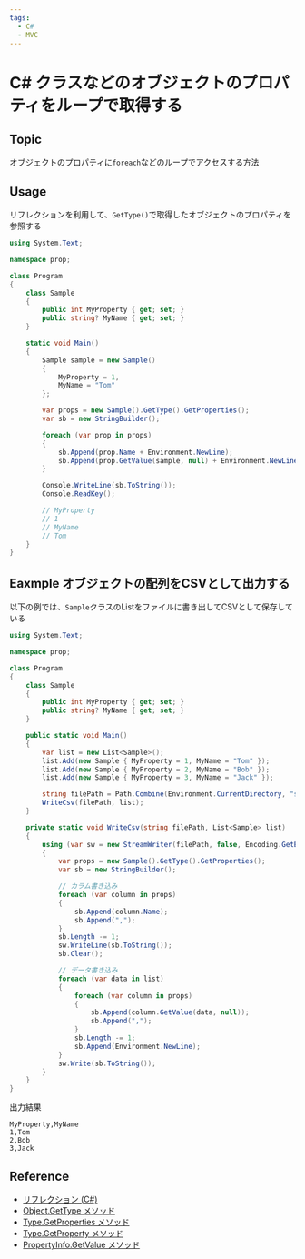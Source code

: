 ```yaml
---
tags:
  - C#
  - MVC
---
```


# C# クラスなどのオブジェクトのプロパティをループで取得する

## Topic

オブジェクトのプロパティに`foreach`などのループでアクセスする方法

## Usage

リフレクションを利用して、`GetType()`で取得したオブジェクトのプロパティを参照する

```cs
using System.Text;

namespace prop;

class Program
{
    class Sample
    {
        public int MyProperty { get; set; }
        public string? MyName { get; set; }
    }

    static void Main()
    {
        Sample sample = new Sample()
        {
            MyProperty = 1,
            MyName = "Tom"
        };

        var props = new Sample().GetType().GetProperties();
        var sb = new StringBuilder();

        foreach (var prop in props)
        {
            sb.Append(prop.Name + Environment.NewLine);
            sb.Append(prop.GetValue(sample, null) + Environment.NewLine);
        }

        Console.WriteLine(sb.ToString());
        Console.ReadKey();

        // MyProperty
        // 1
        // MyName
        // Tom
    }
}
```

## Eaxmple オブジェクトの配列をCSVとして出力する

以下の例では、`Sample`クラスのListをファイルに書き出してCSVとして保存している

```cs
using System.Text;

namespace prop;

class Program
{
    class Sample
    {
        public int MyProperty { get; set; }
        public string? MyName { get; set; }
    }

    public static void Main()
    {
        var list = new List<Sample>();
        list.Add(new Sample { MyProperty = 1, MyName = "Tom" });
        list.Add(new Sample { MyProperty = 2, MyName = "Bob" });
        list.Add(new Sample { MyProperty = 3, MyName = "Jack" });

        string filePath = Path.Combine(Environment.CurrentDirectory, "sample.csv");
        WriteCsv(filePath, list);
    }

    private static void WriteCsv(string filePath, List<Sample> list)
    {
        using (var sw = new StreamWriter(filePath, false, Encoding.GetEncoding("UTF-8")))
        {
            var props = new Sample().GetType().GetProperties();
            var sb = new StringBuilder();

            // カラム書き込み
            foreach (var column in props)
            {
                sb.Append(column.Name);
                sb.Append(",");
            }
            sb.Length -= 1;
            sw.WriteLine(sb.ToString());
            sb.Clear();

            // データ書き込み
            foreach (var data in list)
            {
                foreach (var column in props)
                {
                    sb.Append(column.GetValue(data, null));
                    sb.Append(",");
                }
                sb.Length -= 1;
                sb.Append(Environment.NewLine);
            }
            sw.Write(sb.ToString());
        }
    }
}
```

出力結果

```csv
MyProperty,MyName
1,Tom
2,Bob
3,Jack
```


## Reference
- [リフレクション (C#)](https://learn.microsoft.com/ja-jp/dotnet/csharp/programming-guide/concepts/reflection)
- [Object.GetType メソッド](https://learn.microsoft.com/ja-jp/dotnet/api/system.object.gettype?view=net-7.0)
- [Type.GetProperties メソッド](https://learn.microsoft.com/ja-jp/dotnet/api/system.type.getproperties?view=net-7.0)
- [Type.GetProperty メソッド](https://learn.microsoft.com/ja-jp/dotnet/api/system.type.getproperty?view=net-7.0)
- [PropertyInfo.GetValue メソッド](https://learn.microsoft.com/ja-jp/dotnet/api/system.reflection.propertyinfo.getvalue?view=net-7.0)